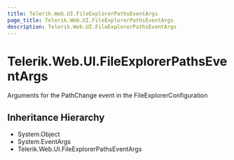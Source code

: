 ```yaml
---
title: Telerik.Web.UI.FileExplorerPathsEventArgs
page_title: Telerik.Web.UI.FileExplorerPathsEventArgs
description: Telerik.Web.UI.FileExplorerPathsEventArgs
---
```


# Telerik.Web.UI.FileExplorerPathsEventArgs

Arguments for the PathChange event in the FileExplorerConfiguration

## Inheritance Hierarchy

* System.Object
* System.EventArgs
* Telerik.Web.UI.FileExplorerPathsEventArgs

